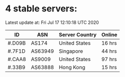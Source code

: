 # 4 stable servers:

Latest update at: Fri Jul 17 12:10:18 UTC 2020

| ID | ASN | Server Country | Online |
| -- | --- | -------------- | ------ |
| #.D09B | AS174 | United States | 16 hrs |
| #.7F1D | AS63949 | Singapore | 44 hrs |
| #.CAA8 | AS9009 | United States | 97 hrs |
| #.33B9 | AS63888 | Hong Kong | 15 hrs |

